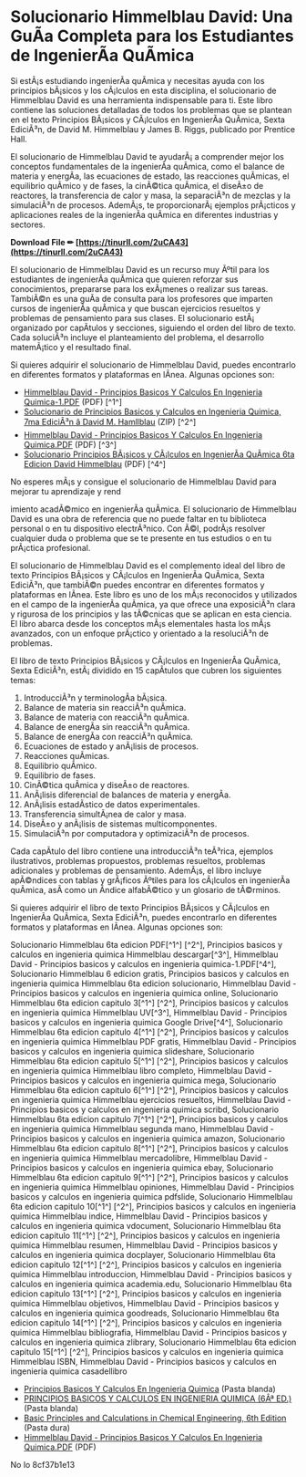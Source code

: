 
 
# Solucionario Himmelblau David: Una GuÃ­a Completa para los Estudiantes de IngenierÃ­a QuÃ­mica
 
Si estÃ¡s estudiando ingenierÃ­a quÃ­mica y necesitas ayuda con los principios bÃ¡sicos y los cÃ¡lculos en esta disciplina, el solucionario de Himmelblau David es una herramienta indispensable para ti. Este libro contiene las soluciones detalladas de todos los problemas que se plantean en el texto Principios BÃ¡sicos y CÃ¡lculos en IngenierÃ­a QuÃ­mica, Sexta EdiciÃ³n, de David M. Himmelblau y James B. Riggs, publicado por Prentice Hall.
 
El solucionario de Himmelblau David te ayudarÃ¡ a comprender mejor los conceptos fundamentales de la ingenierÃ­a quÃ­mica, como el balance de materia y energÃ­a, las ecuaciones de estado, las reacciones quÃ­micas, el equilibrio quÃ­mico y de fases, la cinÃ©tica quÃ­mica, el diseÃ±o de reactores, la transferencia de calor y masa, la separaciÃ³n de mezclas y la simulaciÃ³n de procesos. AdemÃ¡s, te proporcionarÃ¡ ejemplos prÃ¡cticos y aplicaciones reales de la ingenierÃ­a quÃ­mica en diferentes industrias y sectores.
 
**Download File ✏ [https://tinurll.com/2uCA43](https://tinurll.com/2uCA43)**


 
El solucionario de Himmelblau David es un recurso muy Ãºtil para los estudiantes de ingenierÃ­a quÃ­mica que quieren reforzar sus conocimientos, prepararse para los exÃ¡menes o realizar sus tareas. TambiÃ©n es una guÃ­a de consulta para los profesores que imparten cursos de ingenierÃ­a quÃ­mica y que buscan ejercicios resueltos y problemas de pensamiento para sus clases. El solucionario estÃ¡ organizado por capÃ­tulos y secciones, siguiendo el orden del libro de texto. Cada soluciÃ³n incluye el planteamiento del problema, el desarrollo matemÃ¡tico y el resultado final.
 
Si quieres adquirir el solucionario de Himmelblau David, puedes encontrarlo en diferentes formatos y plataformas en lÃ­nea. Algunas opciones son:
 
- [Himmelblau David - Principios Basicos Y Calculos En Ingenieria Quimica-1.PDF](https://docs.google.com/viewer?a=v&pid=sites&srcid=ZGVmYXVsdGRvbWFpbnxwb3J0YWZvbGlvZGVmaXNpY29xdWltaWNhbWF2aXN8Z3g6NjkzMDNkNGU5MmU4MjM2Ng) (PDF) [^1^]
- [Solucionario de Principios Basicos y Calculos en Ingenieria Quimica, 7ma EdiciÃ³n â David M. Hamllblau](https://www.solucionarios.net/solucionario-de-principios-basicos-y-calculos-en-ingenieria-quimica-7ma-edicion-david-m-hamllblau) (ZIP) [^2^]
- [Himmelblau David - Principios Basicos Y Calculos En Ingenieria Quimica.PDF](https://www.academia.edu/28353361/Himmelblau_David_Principios_Basicos_Y_Calculos_En_Ingenieria_Quimica_PDF) (PDF) [^3^]
- [Solucionario Principios BÃ¡sicos y CÃ¡lculos en IngenierÃ­a QuÃ­mica 6ta Edicion David Himmelblau](https://www.scribd.com/document/578062000/vdocument-in-solucionario-principios-basicos-y-calculos-en-ingenieria-quimica-6ta-edicion) (PDF) [^4^]

No esperes mÃ¡s y consigue el solucionario de Himmelblau David para mejorar tu aprendizaje y rend

imiento acadÃ©mico en ingenierÃ­a quÃ­mica. El solucionario de Himmelblau David es una obra de referencia que no puede faltar en tu biblioteca personal o en tu dispositivo electrÃ³nico. Con Ã©l, podrÃ¡s resolver cualquier duda o problema que se te presente en tus estudios o en tu prÃ¡ctica profesional.
 
El solucionario de Himmelblau David es el complemento ideal del libro de texto Principios BÃ¡sicos y CÃ¡lculos en IngenierÃ­a QuÃ­mica, Sexta EdiciÃ³n, que tambiÃ©n puedes encontrar en diferentes formatos y plataformas en lÃ­nea. Este libro es uno de los mÃ¡s reconocidos y utilizados en el campo de la ingenierÃ­a quÃ­mica, ya que ofrece una exposiciÃ³n clara y rigurosa de los principios y las tÃ©cnicas que se aplican en esta ciencia. El libro abarca desde los conceptos mÃ¡s elementales hasta los mÃ¡s avanzados, con un enfoque prÃ¡ctico y orientado a la resoluciÃ³n de problemas.
 
El libro de texto Principios BÃ¡sicos y CÃ¡lculos en IngenierÃ­a QuÃ­mica, Sexta EdiciÃ³n, estÃ¡ dividido en 15 capÃ­tulos que cubren los siguientes temas:

1. IntroducciÃ³n y terminologÃ­a bÃ¡sica.
2. Balance de materia sin reacciÃ³n quÃ­mica.
3. Balance de materia con reacciÃ³n quÃ­mica.
4. Balance de energÃ­a sin reacciÃ³n quÃ­mica.
5. Balance de energÃ­a con reacciÃ³n quÃ­mica.
6. Ecuaciones de estado y anÃ¡lisis de procesos.
7. Reacciones quÃ­micas.
8. Equilibrio quÃ­mico.
9. Equilibrio de fases.
10. CinÃ©tica quÃ­mica y diseÃ±o de reactores.
11. AnÃ¡lisis diferencial de balances de materia y energÃ­a.
12. AnÃ¡lisis estadÃ­stico de datos experimentales.
13. Transferencia simultÃ¡nea de calor y masa.
14. DiseÃ±o y anÃ¡lisis de sistemas multicomponentes.
15. SimulaciÃ³n por computadora y optimizaciÃ³n de procesos.

Cada capÃ­tulo del libro contiene una introducciÃ³n teÃ³rica, ejemplos ilustrativos, problemas propuestos, problemas resueltos, problemas adicionales y problemas de pensamiento. AdemÃ¡s, el libro incluye apÃ©ndices con tablas y grÃ¡ficos Ãºtiles para los cÃ¡lculos en ingenierÃ­a quÃ­mica, asÃ­ como un Ã­ndice alfabÃ©tico y un glosario de tÃ©rminos.
 
Si quieres adquirir el libro de texto Principios BÃ¡sicos y CÃ¡lculos en IngenierÃ­a QuÃ­mica, Sexta EdiciÃ³n, puedes encontrarlo en diferentes formatos y plataformas en lÃ­nea. Algunas opciones son:
 
Solucionario Himmelblau 6ta edicion PDF[^1^] [^2^],  Principios basicos y calculos en ingenieria quimica Himmelblau descargar[^3^],  Himmelblau David - Principios basicos y calculos en ingenieria quimica-1.PDF[^4^],  Solucionario Himmelblau 6 edicion gratis,  Principios basicos y calculos en ingenieria quimica Himmelblau 6ta edicion solucionario,  Himmelblau David - Principios basicos y calculos en ingenieria quimica online,  Solucionario Himmelblau 6ta edicion capitulo 3[^1^] [^2^],  Principios basicos y calculos en ingenieria quimica Himmelblau UV[^3^],  Himmelblau David - Principios basicos y calculos en ingenieria quimica Google Drive[^4^],  Solucionario Himmelblau 6ta edicion capitulo 4[^1^] [^2^],  Principios basicos y calculos en ingenieria quimica Himmelblau PDF gratis,  Himmelblau David - Principios basicos y calculos en ingenieria quimica slideshare,  Solucionario Himmelblau 6ta edicion capitulo 5[^1^] [^2^],  Principios basicos y calculos en ingenieria quimica Himmelblau libro completo,  Himmelblau David - Principios basicos y calculos en ingenieria quimica mega,  Solucionario Himmelblau 6ta edicion capitulo 6[^1^] [^2^],  Principios basicos y calculos en ingenieria quimica Himmelblau ejercicios resueltos,  Himmelblau David - Principios basicos y calculos en ingenieria quimica scribd,  Solucionario Himmelblau 6ta edicion capitulo 7[^1^] [^2^],  Principios basicos y calculos en ingenieria quimica Himmelblau segunda mano,  Himmelblau David - Principios basicos y calculos en ingenieria quimica amazon,  Solucionario Himmelblau 6ta edicion capitulo 8[^1^] [^2^],  Principios basicos y calculos en ingenieria quimica Himmelblau mercadolibre,  Himmelblau David - Principios basicos y calculos en ingenieria quimica ebay,  Solucionario Himmelblau 6ta edicion capitulo 9[^1^] [^2^],  Principios basicos y calculos en ingenieria quimica Himmelblau opiniones,  Himmelblau David - Principios basicos y calculos en ingenieria quimica pdfslide,  Solucionario Himmelblau 6ta edicion capitulo 10[^1^] [^2^],  Principios basicos y calculos en ingenieria quimica Himmelblau indice,  Himmelblau David - Principios basicos y calculos en ingenieria quimica vdocument,  Solucionario Himmelblau 6ta edicion capitulo 11[^1^] [^2^],  Principios basicos y calculos en ingenieria quimica Himmelblau resumen,  Himmelblau David - Principios basicos y calculos en ingenieria quimica docplayer,  Solucionario Himmelblau 6ta edicion capitulo 12[^1^] [^2^],  Principios basicos y calculos en ingenieria quimica Himmelblau introduccion,  Himmelblau David - Principios basicos y calculos en ingenieria quimica academia.edu,  Solucionario Himmelblau 6ta edicion capitulo 13[^1^] [^2^],  Principios basicos y calculos en ingenieria quimica Himmelblau objetivos,  Himmelblau David - Principios basicos y calculos en ingenieria quimica goodreads,  Solucionario Himmelblau 6ta edicion capitulo 14[^1^] [^2^],  Principios basicos y calculos en ingenieria quimica Himmelblau bibliografia,  Himmelblau David - Principios basicos y calculos en ingenieria quimica zlibrary,  Solucionario Himmelblau 6ta edicion capitulo 15[^1^] [^2^],  Principios basicos y calculos en ingenieria quimica Himmelblau ISBN,  Himmelblau David - Principios basicos y calculos en ingenieria quimica casadellibro

- [Principios Basicos Y Calculos En Ingenieria Quimica](https://www.amazon.com/Principios-Basicos-Calculos-Ingenieria-Quimica/dp/9702605408) (Pasta blanda)
- [PRINCIPIOS BASICOS Y CALCULOS EN INGENIERIA QUIMICA (6Âª ED.)](https://www.casadellibro.com/libro-principios-basicos-y-calculos-en-ingenieria-quimica-6-ed/9789702605409/1054120) (Pasta blanda)
- [Basic Principles and Calculations in Chemical Engineering, 6th Edition](https://www.pearson.com/us/higher-education/product/Himmelblau-Basic-Principles-and-Calculations-in-Chemical-Engineering-6th-Edition/9780131406346.html) (Pasta dura)
- [Himmelblau David - Principios Basicos Y Calculos En Ingenieria Quimica.PDF](https://www.academia.edu/28353361/Himmelblau_David_Principios_Basicos_Y_Calculos_En_Ingenieria_Quimica_PDF) (PDF)

No lo
 8cf37b1e13
 
